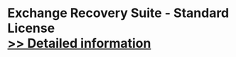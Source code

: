# Exchange Recovery Suite - Standard License<br />[>> Detailed information](https://secure.shareit.com/shareit/product.html?productid=300865956&affiliateid=200057808)